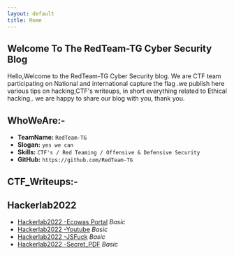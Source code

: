 ```yaml
---
layout: default
title: Home
---
```


## **Welcome To The RedTeam-TG Cyber Security Blog**

Hello,Welcome to the RedTeam-TG Cyber Security blog. We are CTF team participating on National and international capture the flag .we publish here various tips on hacking,CTF's writeups, in short everything related to Ethical hacking.. we are happy to share our blog with you, thank you.

## WhoWeAre:-

- **TeamName:**    `RedTeam-TG`
- **Slogan:**   `yes we can`
- **Skills:**  `CTF's / Red Teaming / Offensive & Defensive Security `
- **GitHub:**     `https://github.com/RedTeam-TG`

## **CTF_Writeups:-**
 ## **Hackerlab2022** 
- [Hackerlab2022 -Ecowas Portal](https://redteam-tg.github.io/posts/ecowas.html) *Basic*
- [Hackerlab2022 -Youtube](https://redteam-tg.github.io/posts/youtube.html) *Basic*
- [Hackerlab2022 -JSFuck](https://redteam-tg.github.io/posts/JSFuck.html) *Basic*
- [Hackerlab2022 -Secret_PDF](https://redteam-tg.github.io/posts/Secret_PDF.html) *Basic*
